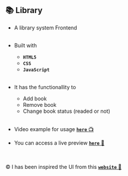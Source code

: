 ## :books: Library 
- A library system Frontend
<br /><br />
- Built with
    - **`HTML5`**
    - **`CSS`**
    - **`JavaScript`**
<br /><br />
- It has the functionallity to
  - Add book
  - Remove book
  - Change book status (readed or not)
<br /><br />

- Video example for usage [**`here`** :tv:](https://github-production-user-asset-6210df.s3.amazonaws.com/68995755/259885950-fe7521c5-323e-4fc9-bb9f-fe5d53458c99.mp4)

- You can access a live preview [**`here`** :link:](https://mhmadalaa.github.io/library/)

<br /><br />
:copyright: I has been inspired the UI from this [**`website`** :link:](https://michalosman.github.io/library/) 
